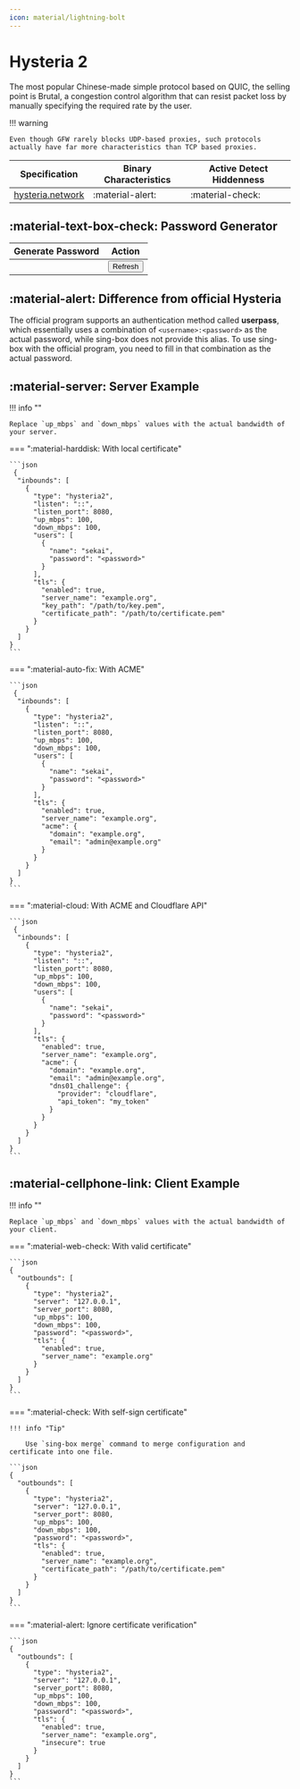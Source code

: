 ```yaml
---
icon: material/lightning-bolt
---
```


# Hysteria 2

The most popular Chinese-made simple protocol based on QUIC, the selling point is Brutal,
a congestion control algorithm that can resist packet loss by manually specifying the required rate by the user.

!!! warning

    Even though GFW rarely blocks UDP-based proxies, such protocols actually have far more characteristics than TCP based proxies.

| Specification                                                             | Binary Characteristics | Active Detect Hiddenness |
|---------------------------------------------------------------------------|------------------------|--------------------------|
| [hysteria.network](https://v2.hysteria.network/docs/developers/Protocol/) | :material-alert:       | :material-check:         |

## :material-text-box-check: Password Generator

| Generate Password          | Action                                        |
|----------------------------|-----------------------------------------------|
| <code id="password"><code> | <button onclick="generate()">Refresh</button> |

<script>
    function generate() {
        window.crypto.getRandomValues(array);
        document.getElementById("password").textContent = btoa(String.fromCharCode.apply(null, array));
    }
    generate();
</script>

## :material-alert: Difference from official Hysteria

The official program supports an authentication method called **userpass**,
which essentially uses a combination of `<username>:<password>` as the actual password,
while sing-box does not provide this alias.
To use sing-box with the official program, you need to fill in that combination as the actual password.

## :material-server: Server Example

!!! info ""

    Replace `up_mbps` and `down_mbps` values with the actual bandwidth of your server.

=== ":material-harddisk: With local certificate"
    
    ```json
     {
      "inbounds": [
        {
          "type": "hysteria2",
          "listen": "::",
          "listen_port": 8080,
          "up_mbps": 100,
          "down_mbps": 100,
          "users": [
            {
              "name": "sekai",
              "password": "<password>"
            }
          ],
          "tls": {
            "enabled": true,
            "server_name": "example.org",
            "key_path": "/path/to/key.pem",
            "certificate_path": "/path/to/certificate.pem"
          }
        }
      ]
    }
    ```

=== ":material-auto-fix: With ACME"

    ```json
     {
      "inbounds": [
        {
          "type": "hysteria2",
          "listen": "::",
          "listen_port": 8080,
          "up_mbps": 100,
          "down_mbps": 100,
          "users": [
            {
              "name": "sekai",
              "password": "<password>"
            }
          ],
          "tls": {
            "enabled": true,
            "server_name": "example.org",
            "acme": {
              "domain": "example.org",
              "email": "admin@example.org"
            }
          }
        }
      ]
    }
    ```

=== ":material-cloud: With ACME and Cloudflare API"

    ```json
     {
      "inbounds": [
        {
          "type": "hysteria2",
          "listen": "::",
          "listen_port": 8080,
          "up_mbps": 100,
          "down_mbps": 100,
          "users": [
            {
              "name": "sekai",
              "password": "<password>"
            }
          ],
          "tls": {
            "enabled": true,
            "server_name": "example.org",
            "acme": {
              "domain": "example.org",
              "email": "admin@example.org",
              "dns01_challenge": {
                "provider": "cloudflare",
                "api_token": "my_token"
              }
            }
          }
        }
      ]
    }
    ```

## :material-cellphone-link: Client Example

!!! info ""

    Replace `up_mbps` and `down_mbps` values with the actual bandwidth of your client.

=== ":material-web-check: With valid certificate"

    ```json
    {
      "outbounds": [
        {
          "type": "hysteria2",
          "server": "127.0.0.1",
          "server_port": 8080,
          "up_mbps": 100,
          "down_mbps": 100,
          "password": "<password>",
          "tls": {
            "enabled": true,
            "server_name": "example.org"
          }
        }
      ]
    }
    ```

=== ":material-check: With self-sign certificate"

    !!! info "Tip"
        
        Use `sing-box merge` command to merge configuration and certificate into one file.

    ```json
    {
      "outbounds": [
        {
          "type": "hysteria2",
          "server": "127.0.0.1",
          "server_port": 8080,
          "up_mbps": 100,
          "down_mbps": 100,
          "password": "<password>",
          "tls": {
            "enabled": true,
            "server_name": "example.org",
            "certificate_path": "/path/to/certificate.pem"
          }
        }
      ]
    }
    ```

=== ":material-alert: Ignore certificate verification"

    ```json
    {
      "outbounds": [
        {
          "type": "hysteria2",
          "server": "127.0.0.1",
          "server_port": 8080,
          "up_mbps": 100,
          "down_mbps": 100,
          "password": "<password>",
          "tls": {
            "enabled": true,
            "server_name": "example.org",
            "insecure": true
          }
        }
      ]
    }
    ```
